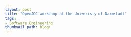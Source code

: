 ```yaml
---
layout: post
title: "OpenACC workshop at the Univeristy of Darmstadt"
tags:
- Software Engineering
thumbnail_path: blog/
---
```


